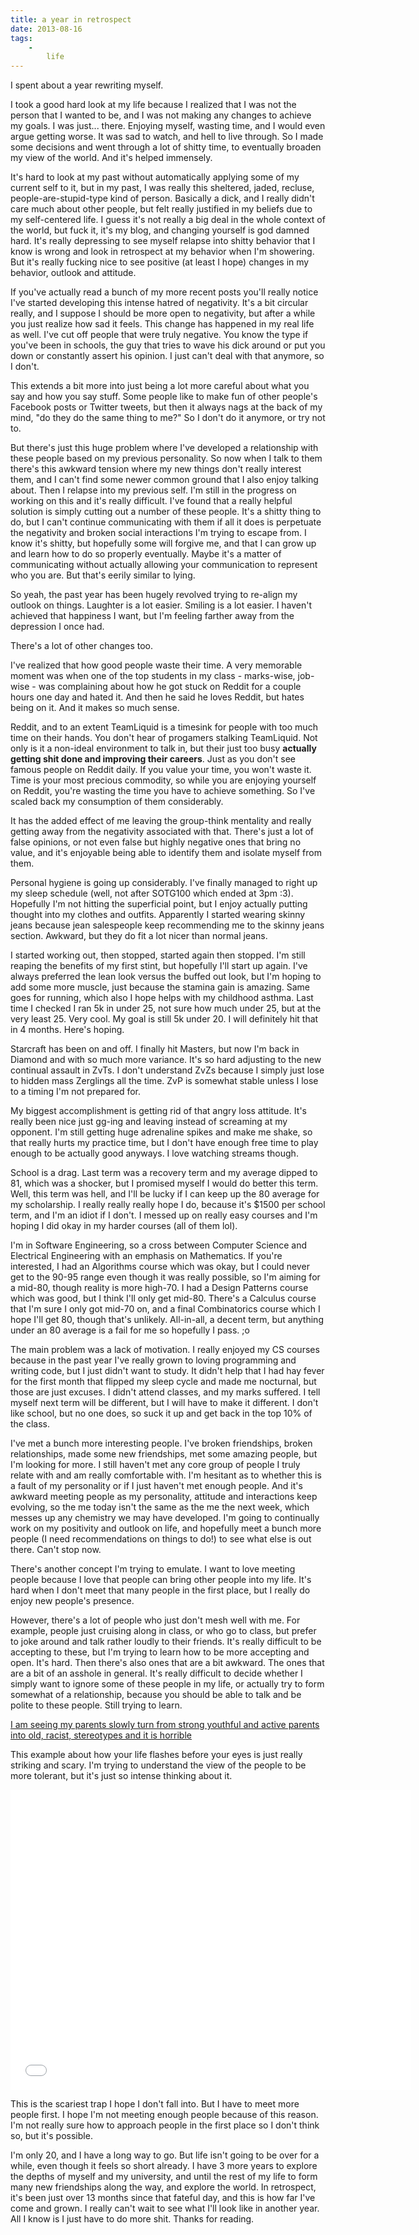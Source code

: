 ```yaml
---
title: a year in retrospect
date: 2013-08-16
tags:
    -
        life
---
```



I spent about a year rewriting myself.

I took a good hard look at my life because I realized that I was not the person that I wanted to be, and I was not making any changes to achieve my goals. I was just... there. Enjoying myself, wasting time, and I would even argue getting worse. It was sad to watch, and hell to live through. So I made some decisions and went through a lot of shitty time, to eventually broaden my view of the world. And it's helped immensely.

It's hard to look at my past without automatically applying some of my current self to it, but in my past, I was really this sheltered, jaded, recluse, people-are-stupid-type kind of person. Basically a dick, and I really didn't care much about other people, but felt really justified in my beliefs due to my self-centered life. I guess it's not really a big deal in the whole context of the world, but fuck it, it's my blog, and changing yourself is god damned hard. It's really depressing to see myself relapse into shitty behavior that I know is wrong and look in retrospect at my behavior when I'm showering. But it's really fucking nice to see positive (at least I hope) changes in my behavior, outlook and attitude.

If you've actually read a bunch of my more recent posts you'll really notice I've started developing this intense hatred of negativity. It's a bit circular really, and I suppose I should be more open to negativity, but after a while you just realize how sad it feels. This change has happened in my real life as well. I've cut off people that were truly negative. You know the type if you've been in schools, the guy that tries to wave his dick around or put you down or constantly assert his opinion. I just can't deal with that anymore, so I don't.

This extends a bit more into just being a lot more careful about what you say and how you say stuff. Some people like to make fun of other people's Facebook posts or Twitter tweets, but then it always nags at the back of my mind, "do they do the same thing to me?" So I don't do it anymore, or try not to.

But there's just this huge problem where I've developed a relationship with these people based on my previous personality. So now when I talk to them there's this awkward tension where my new things don't really interest them, and I can't find some newer common ground that I also enjoy talking about. Then I relapse into my previous self. I'm still in the progress on working on this and it's really difficult. I've found that a really helpful solution is simply cutting out a number of these people. It's a shitty thing to do, but I can't continue communicating with them if all it does is perpetuate the negativity and broken social interactions I'm trying to escape from. I know it's shitty, but hopefully some will forgive me, and that I can grow up and learn how to do so properly eventually. Maybe it's a matter of communicating without actually allowing your communication to represent who you are. But that's eerily similar to lying.

So yeah, the past year has been hugely revolved trying to re-align my outlook on things. Laughter is a lot easier. Smiling is a lot easier. I haven't achieved that happiness I want, but I'm feeling farther away from the depression I once had.

There's a lot of other changes too.


I've realized that how good people waste their time. A very memorable moment was when one of the top students in my class - marks-wise, job-wise - was complaining about how he got stuck on Reddit for a couple hours one day and hated it. And then he said he loves Reddit, but hates being on it. And it makes so much sense.

Reddit, and to an extent TeamLiquid is a timesink for people with too much time on their hands. You don't hear of progamers stalking TeamLiquid. Not only is it a non-ideal environment to talk in, but their just too busy **actually getting shit done and improving their careers**. Just as you don't see famous people on Reddit daily. If you value your time, you won't waste it. Time is your most precious commodity, so while you are enjoying yourself on Reddit, you're wasting the time you have to achieve something. So I've scaled back my consumption of them considerably.

It has the added effect of me leaving the group-think mentality and really getting away from the negativity associated with that. There's just a lot of false opinions, or not even false but highly negative ones that bring no value, and it's enjoyable being able to identify them and isolate myself from them.


Personal hygiene is going up considerably. I've finally managed to right up my sleep schedule (well, not after SOTG100 which ended at 3pm :3). Hopefully I'm not hitting the superficial point, but I enjoy actually putting thought into my clothes and outfits. Apparently I started wearing skinny jeans because jean salespeople keep recommending me to the skinny jeans section. Awkward, but they do fit a lot nicer than normal jeans.


I started working out, then stopped, started again then stopped. I'm still reaping the benefits of my first stint, but hopefully I'll start up again. I've always preferred the lean look versus the buffed out look, but I'm hoping to add some more muscle, just because the stamina gain is amazing. Same goes for running, which also I hope helps with my childhood asthma. Last time I checked I ran 5k in under 25, not sure how much under 25, but at the very least 25. Very cool. My goal is still 5k under 20. I will definitely hit that in 4 months. Here's hoping.


Starcraft has been on and off. I finally hit Masters, but now I'm back in Diamond and with so much more variance. It's so hard adjusting to the new continual assault in ZvTs. I don't understand ZvZs because I simply just lose to hidden mass Zerglings all the time. ZvP is somewhat stable unless I lose to a timing I'm not prepared for.

My biggest accomplishment is getting rid of that angry loss attitude. It's really been nice just gg-ing and leaving instead of screaming at my opponent. I'm still getting huge adrenaline spikes and make me shake, so that really hurts my practice time, but I don't have enough free time to play enough to be actually good anyways. I love watching streams though.


School is a drag. Last term was a recovery term and my average dipped to 81, which was a shocker, but I promised myself I would do better this term. Well, this term was hell, and I'll be lucky if I can keep up the 80 average for my scholarship. I really really really hope I do, because it's $1500 per school term, and I'm an idiot if I don't. I messed up on really easy courses and I'm hoping I did okay in my harder courses (all of them lol).

I'm in Software Engineering, so a cross between Computer Science and Electrical Engineering with an emphasis on Mathematics. If you're interested, I had an Algorithms course which was okay, but I could never get to the 90-95 range even though it was really possible, so I'm aiming for a mid-80, though reality is more high-70. I had a Design Patterns course which was good, but I think I'll only get mid-80. There's a Calculus course that I'm sure I only got mid-70 on, and a final Combinatorics course which I hope I'll get 80, though that's unlikely. All-in-all, a decent term, but anything under an 80 average is a fail for me so hopefully I pass. ;o

The main problem was a lack of motivation. I really enjoyed my CS courses because in the past year I've really grown to loving programming and writing code, but I just didn't want to study. It didn't help that I had hay fever for the first month that flipped my sleep cycle and made me nocturnal, but those are just excuses. I didn't attend classes, and my marks suffered. I tell myself next term will be different, but I will have to make it different. I don't like school, but no one does, so suck it up and get back in the top 10% of the class.


I've met a bunch more interesting people. I've broken friendships, broken relationships, made some new friendships, met some amazing people, but I'm looking for more. I still haven't met any core group of people I truly relate with and am really comfortable with. I'm hesitant as to whether this is a fault of my personality or if I just haven't met enough people. And it's awkward meeting people as my personality, attitude and interactions keep evolving, so the me today isn't the same as the me the next week, which messes up any chemistry we may have developed. I'm going to continually work on my positivity and outlook on life, and hopefully meet a bunch more people (I need recommendations on things to do!) to see what else is out there. Can't stop now.

There's another concept I'm trying to emulate. I want to love meeting people because I love that people can bring other people into my life. It's hard when I don't meet that many people in the first place, but I really do enjoy new people's presence.

However, there's a lot of people who just don't mesh well with me. For example, people just cruising along in class, or who go to class, but prefer to joke around and talk rather loudly to their friends. It's really difficult to be accepting to these, but I'm trying to learn how to be more accepting and open. It's hard. Then there's also ones that are a bit awkward. The ones that are a bit of an asshole in general. It's really difficult to decide whether I simply want to ignore some of these people in my life, or actually try to form somewhat of a relationship, because you should be able to talk and be polite to these people. Still trying to learn.

[I am seeing my parents slowly turn from strong youthful and active parents into old, racist, stereotypes and it is horrible](http://www.reddit.com/r/self/comments/1jwk1v/i_am_seeing_my_parents_slowly_turn_from_strong/cbjamhg)

This example about how your life flashes before your eyes is just really striking and scary. I'm trying to understand the view of the people to be more tolerant, but it's just so intense thinking about it.


<iframe width="640" height="480" src="//www.youtube.com/embed/xPAat-T1uhE?rel=0" frameborder="0" allowfullscreen></iframe>

This is the scariest trap I hope I don't fall into. But I have to meet more people first. I hope I'm not meeting enough people because of this reason. I'm not really sure how to approach people in the first place so I don't think so, but it's possible.


I'm only 20, and I have a long way to go. But life isn't going to be over for a while, even though it feels so short already. I have 3 more years to explore the depths of myself and my university, and until the rest of my life to form many new friendships along the way, and explore the world. In retrospect, it's been just over 13 months since that fateful day, and this is how far I've come and grown. I really can't wait to see what I'll look like in another year. All I know is I just have to do more shit. Thanks for reading.
